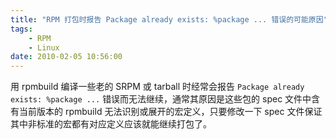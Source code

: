 ```yaml
---
title: "RPM 打包时报告 Package already exists: %package ... 错误的可能原因"
tags:
    - RPM
    - Linux
date: 2010-02-05 10:56:00
---
```


用 rpmbuild 编译一些老的 SRPM 或 tarball 时经常会报告 `Package already exists: %package ...` 错误而无法继续，通常其原因是这些包的 spec 文件中含有当前版本的 rpmbuild 无法识别或展开的宏定义，只要修改一下 spec 文件保证其中非标准的宏都有对应定义应该就能继续打包了。

